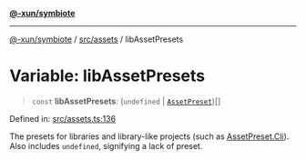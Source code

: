 [**@-xun/symbiote**](../../../README.md)

***

[@-xun/symbiote](../../../README.md) / [src/assets](../README.md) / libAssetPresets

# Variable: libAssetPresets

> `const` **libAssetPresets**: (`undefined` \| [`AssetPreset`](../enumerations/AssetPreset.md))[]

Defined in: [src/assets.ts:136](https://github.com/Xunnamius/symbiote/blob/2c471f5c68eaf3754f6fa4c8e504ae2db5b67a5f/src/assets.ts#L136)

The presets for libraries and library-like projects (such as
[AssetPreset.Cli](../enumerations/AssetPreset.md#cli)). Also includes `undefined`, signifying a lack of
preset.
